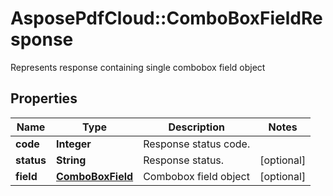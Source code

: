 ﻿# AsposePdfCloud::ComboBoxFieldResponse
Represents response containing single combobox field object

## Properties
Name | Type | Description | Notes
------------ | ------------- | ------------- | -------------
**code** | **Integer** | Response status code. | 
**status** | **String** | Response status. | [optional] 
**field** | [**ComboBoxField**](ComboBoxField.md) | Combobox field object | [optional] 


